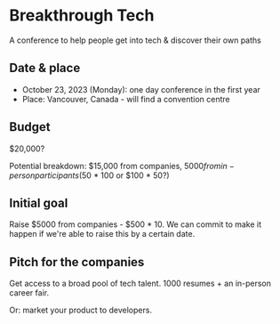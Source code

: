 # Breakthrough Tech

A conference to help people get into tech & discover their own paths

## Date & place

- October 23, 2023 (Monday): one day conference in the first year
- Place: Vancouver, Canada - will find a convention centre

## Budget

$20,000?

Potential breakdown: $15,000 from companies, $5000 from in-person participants ($50 * 100 or $100 * 50?)

## Initial goal

Raise $5000 from companies - $500 * 10. We can commit to make it happen if we're able to raise this by a certain date.

## Pitch for the companies

Get access to a broad pool of tech talent. 1000 resumes + an in-person career fair.

Or: market your product to developers.
